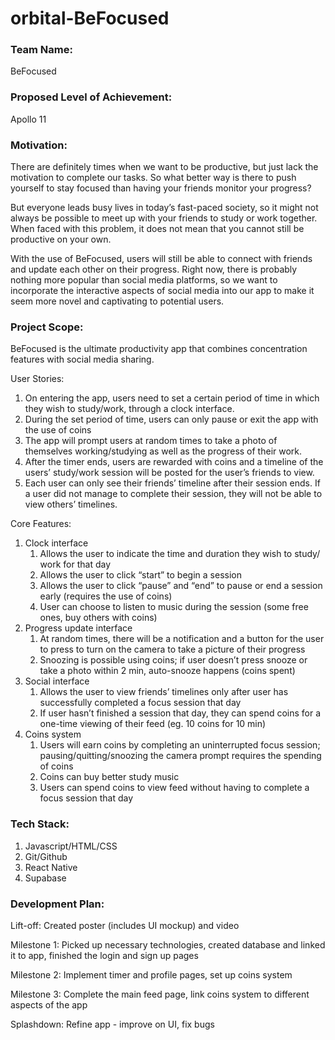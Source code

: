 # orbital-BeFocused

### Team Name: 
BeFocused

### Proposed Level of Achievement: 
Apollo 11

### Motivation: 
There are definitely times when we want to be productive, but just lack the motivation to complete our tasks. So what better way is there to push yourself to stay focused than having your friends monitor your progress? 

But everyone leads busy lives in today’s fast-paced society, so it might not always be possible to meet up with your friends to study or work together. When faced with this problem, it does not mean that you cannot still be productive on your own. 

With the use of BeFocused, users will still be able to connect with friends and update each other on their progress. Right now, there is probably nothing more popular than social media platforms, so we want to incorporate the interactive aspects of social media into our app to make it seem more novel and captivating to potential users.  


### Project Scope: 
BeFocused is the ultimate productivity app that combines concentration features with social media sharing.

User Stories: 
1. On entering the app, users need to set a certain period of time in which they wish to study/work, through a clock interface. 
2. During the set period of time, users can only pause or exit the app with the use of coins
3. The app will prompt users at random times to take a photo of themselves working/studying as well as the progress of their work. 
4. After the timer ends, users are rewarded with coins and a timeline of the users’ study/work session will be posted for the user’s friends to view. 
5. Each user can only see their friends’ timeline after their session ends. If a user did not manage to complete their session, they will not be able to view others’ timelines.

Core Features: 
1. Clock interface
    1. Allows the user to indicate the time and duration they wish to study/ work for that day 
    2. Allows the user to click “start” to begin a session 
    3. Allows the user to click “pause” and “end” to pause or end a session early (requires the use of coins)
    4. User can choose to listen to music during the session (some free ones, buy others with coins)
2. Progress update interface
    1. At random times, there will be a notification and a button for the user to press to turn on the camera to take a picture of their progress
    2. Snoozing is possible using coins; if user doesn’t press snooze or take a photo within 2 min, auto-snooze happens (coins spent)
3. Social interface 
    1. Allows the user to view friends’ timelines only after user has successfully completed a focus session that day
    2. If user hasn’t finished a session that day, they can spend coins for a one-time viewing of their feed (eg. 10 coins for 10 min)
4. Coins system
    1. Users will earn coins by completing an uninterrupted focus session; pausing/quitting/snoozing the camera prompt requires the spending of coins  
    2. Coins can buy better study music
    3. Users can spend coins to view feed without having to complete a focus session that day


### Tech Stack: 
1. Javascript/HTML/CSS
2. Git/Github
3. React Native
4. Supabase

### Development Plan: 
Lift-off: Created poster (includes UI mockup) and video 

Milestone 1: Picked up necessary technologies, created database and linked it to app, finished the login and sign up pages

Milestone 2: Implement timer and profile pages, set up coins system

Milestone 3: Complete the main feed page, link coins system to different aspects of the app  

Splashdown: Refine app - improve on UI, fix bugs
